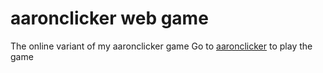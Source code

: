 # aaronclicker web game
The online variant of my aaronclicker game
Go to <a href="https://aaronmee.github.io/aaronclicker/game/index.html" target="_blank" rel="noopener noreferrer">aaronclicker</a> to play the game
